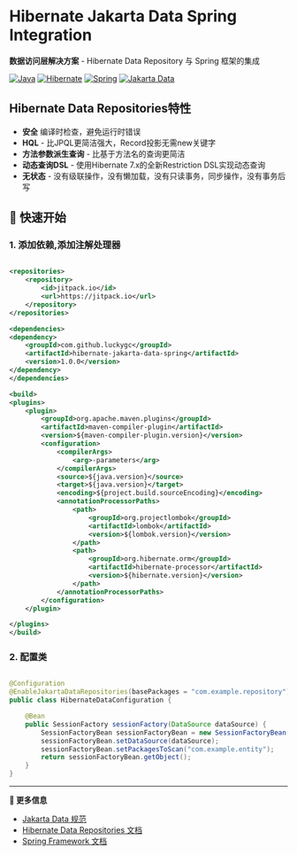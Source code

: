 # Hibernate Jakarta Data Spring Integration

**数据访问层解决方案** - Hibernate Data Repository 与 Spring 框架的集成

[![Java](https://img.shields.io/badge/Java-17+-orange.svg)](https://openjdk.java.net/)
[![Hibernate](https://img.shields.io/badge/Hibernate-7.0.5.Final-green.svg)](https://hibernate.org/)
[![Spring](https://img.shields.io/badge/Spring-6.x-brightgreen.svg)](https://spring.io/)
[![Jakarta Data](https://img.shields.io/badge/Jakarta%20Data-1.0.1-blue.svg)](https://jakarta.ee/specifications/data/)

## Hibernate Data Repositories特性

- **安全** 编译时检查，避免运行时错误
- **HQL** - 比JPQL更简洁强大，Record投影无需new关键字
- **方法参数派生查询** - 比基于方法名的查询更简洁
- **动态查询DSL** - 使用Hibernate 7.x的全新Restriction DSL实现动态查询
- **无状态** - 没有级联操作，没有懒加载，没有只读事务，同步操作，没有事务后写

## 🚀 快速开始

### 1. 添加依赖,添加注解处理器

```xml

<repositories>
    <repository>
        <id>jitpack.io</id>
        <url>https://jitpack.io</url>
    </repository>
</repositories>

<dependencies>
<dependency>
    <groupId>com.github.luckygc</groupId>
    <artifactId>hibernate-jakarta-data-spring</artifactId>
    <version>1.0.0</version>
</dependency>
</dependencies>

<build>
<plugins>
    <plugin>
        <groupId>org.apache.maven.plugins</groupId>
        <artifactId>maven-compiler-plugin</artifactId>
        <version>${maven-compiler-plugin.version}</version>
        <configuration>
            <compilerArgs>
                <arg>-parameters</arg>
            </compilerArgs>
            <source>${java.version}</source>
            <target>${java.version}</target>
            <encoding>${project.build.sourceEncoding}</encoding>
            <annotationProcessorPaths>
                <path>
                    <groupId>org.projectlombok</groupId>
                    <artifactId>lombok</artifactId>
                    <version>${lombok.version}</version>
                </path>
                <path>
                    <groupId>org.hibernate.orm</groupId>
                    <artifactId>hibernate-processor</artifactId>
                    <version>${hibernate.version}</version>
                </path>
            </annotationProcessorPaths>
        </configuration>
    </plugin>

</plugins>
</build>
```

### 2. 配置类

```java

@Configuration
@EnableJakartaDataRepositories(basePackages = "com.example.repository")
public class HibernateDataConfiguration {

    @Bean
    public SessionFactory sessionFactory(DataSource dataSource) {
        SessionFactoryBean sessionFactoryBean = new SessionFactoryBean();
        sessionFactoryBean.setDataSource(dataSource);
        sessionFactoryBean.setPackagesToScan("com.example.entity");
        return sessionFactoryBean.getObject();
    }
}
```

---

**📖 更多信息**

- [Jakarta Data 规范](https://jakarta.ee/specifications/data/)
- [Hibernate Data Repositories 文档](https://hibernate.org/repositories/)
- [Spring Framework 文档](https://docs.spring.io/spring-framework/docs/current/reference/html/)

